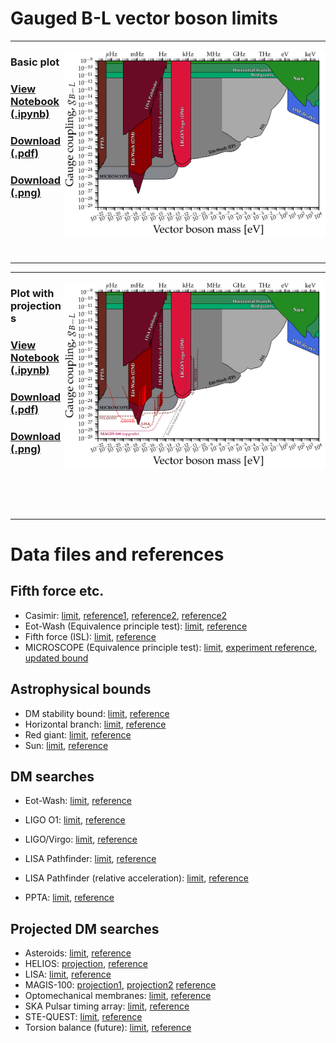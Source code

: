 # Gauged B-L vector boson limits
---
[<img align="right" height="300" src="../plots/plots_png/VectorB-L.png">](https://github.com/cajohare/AxionLimits/raw/master/plots/plots_png/VectorB-L.png)
### Basic plot
### [View Notebook (.ipynb)](https://github.com/cajohare/AxionLimits/blob/master/Vectors.ipynb)
### [Download (.pdf)](https://github.com/cajohare/AxionLimits/raw/master/plots/VectorB-L.pdf)
### [Download (.png)](https://github.com/cajohare/AxionLimits/raw/master/plots/plots_png/VectorB-L.png)
### &nbsp;
### &nbsp;
---

---
[<img align="right" height="300" src="../plots/plots_png/VectorB-L_with_Projections.png">](https://github.com/cajohare/AxionLimits/raw/master/plots/plots_png/VectorB-L_with_Projections.png)
### Plot with projections
### [View Notebook (.ipynb)](https://github.com/cajohare/AxionLimits/blob/master/Vectors.ipynb)
### [Download (.pdf)](https://github.com/cajohare/AxionLimits/raw/master/plots/VectorB-L_with_Projections.pdf)
### [Download (.png)](https://github.com/cajohare/AxionLimits/raw/master/plots/plots_png/VectorB-L_with_Projections.png)
### &nbsp;
### &nbsp;
---

# Data files and references

## Fifth force etc.
* Casimir: [limit](https://github.com/cajohare/AxionLimits/raw/master/limit_data/VectorB-L/Casimir.txt), [reference1](https://arxiv.org/abs/quant-ph/0106045), [reference2](https://arxiv.org/abs/hep-ph/0502025), [reference2](https://journals.aps.org/prl/abstract/10.1103/PhysRevLett.107.171101)
* Eot-Wash (Equivalence principle test): [limit](https://github.com/cajohare/AxionLimits/raw/master/limit_data/VectorB-L/EotwashEP.txt), [reference](https://arxiv.org/abs/1207.2442)
* Fifth force (ISL): [limit](https://github.com/cajohare/AxionLimits/raw/master/limit_data/VectorB-L/InverseSquareLaw.txt), [reference](https://www.sciencedirect.com/science/article/pii/S0146641008000720?via%3Dihub)
* MICROSCOPE (Equivalence principle test): [limit](https://github.com/cajohare/AxionLimits/raw/master/limit_data/VectorB-L/MICROSCOPE.txt), [experiment reference](http://dx.doi.org/10.1103/PhysRevLett.129.121102), [updated bound](https://arxiv.org/abs/2403.02381)

## Astrophysical bounds
* DM stability bound: [limit](https://github.com/cajohare/AxionLimits/raw/master/limit_data/VectorB-L/DMStability.txt), [reference](https://arxiv.org/abs/2205.03617)
* Horizontal branch: [limit](https://github.com/cajohare/AxionLimits/raw/master/limit_data/VectorB-L/HorizontalBranch.txt), [reference](https://arxiv.org/abs/2304.12907)
* Red giant: [limit](https://github.com/cajohare/AxionLimits/raw/master/limit_data/VectorB-L/RedGiant.txt), [reference](https://arxiv.org/abs/2304.12907)
* Sun: [limit](https://github.com/cajohare/AxionLimits/raw/master/limit_data/VectorB-L/Sun.txt), [reference](https://arxiv.org/abs/2304.12907)

## DM searches
* Eot-Wash: [limit](https://github.com/cajohare/AxionLimits/raw/master/limit_data/VectorB-L/EotWashDM.txt), [reference](https://arxiv.org/abs/2109.08822)
* LIGO O1: [limit](https://github.com/cajohare/AxionLimits/raw/master/limit_data/VectorB-L/LIGO-O1.txt), [reference](https://arxiv.org/abs/2105.13085)
* LIGO/Virgo: [limit](https://github.com/cajohare/AxionLimits/raw/master/limit_data/VectorB-L/LIGOVirgo.txt), [reference](https://arxiv.org/abs/2105.13085)
* LISA Pathfinder: [limit](https://github.com/cajohare/AxionLimits/raw/master/limit_data/VectorB-L/LISAPathfinder.txt), [reference](https://arxiv.org/abs/2301.08736)
* LISA Pathfinder (relative acceleration): [limit](https://github.com/cajohare/AxionLimits/raw/master/limit_data/VectorB-L/LISAPathfinder-RelativeAcceleration.txt), [reference](https://arxiv.org/abs/2310.06017)

* PPTA: [limit](https://github.com/cajohare/AxionLimits/raw/master/limit_data/VectorB-L/PPTA.txt), [reference](https://arxiv.org/abs/2112.07687)

## Projected DM searches
* Asteroids: [limit](https://github.com/cajohare/AxionLimits/raw/master/limit_data/VectorB-L/Projections/Asteroids.txt), [reference](https://arxiv.org/abs/2210.09324)
* HELIOS: [projection](https://github.com/cajohare/AxionLimits/raw/master/limit_data/VectorB-L/Projections/HELIOS), [reference](https://arxiv.org/abs/2309.07995)
* LISA: [limit](https://github.com/cajohare/AxionLimits/raw/master/limit_data/VectorB-L/Projections/LISA.txt), [reference](https://arxiv.org/abs/2210.09324)
* MAGIS-100: [projection1](https://github.com/cajohare/AxionLimits/raw/master/limit_data/VectorB-L/Projections/MAGIS100-Initial.txt), [projection2](https://github.com/cajohare/AxionLimits/raw/master/limit_data/VectorB-L/Projections/MAGIS100-Upgrade.txt) [reference](https://iopscience.iop.org/article/10.1088/2058-9565/abf719)
* Optomechanical membranes: [limit](https://github.com/cajohare/AxionLimits/raw/master/limit_data/VectorB-L/Projections/OptomechanicalMembranes.txt), [reference](https://arxiv.org/abs/2007.04899)
* SKA Pulsar timing array: [limit](https://github.com/cajohare/AxionLimits/raw/master/limit_data/VectorB-L/Projections/SKA.txt), [reference](https://arxiv.org/abs/1512.06165)
* STE-QUEST: [limit](https://github.com/cajohare/AxionLimits/raw/master/limit_data/VectorB-L/Projections/STE-QUEST.txt), [reference](https://arxiv.org/abs/2211.15412)
* Torsion balance (future): [limit](https://github.com/cajohare/AxionLimits/raw/master/limit_data/VectorB-L/Projections/TorsionBalance.txt), [reference](https://arxiv.org/abs/1512.06165)